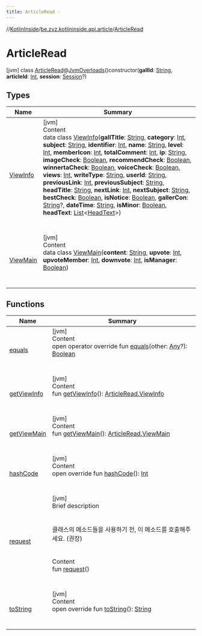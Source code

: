 ```yaml
---
title: ArticleRead -
---
```

//[KotlinInside](../../index.md)/[be.zvz.kotlininside.api.article](../index.md)/[ArticleRead](index.md)



# ArticleRead  
 [jvm] class [ArticleRead](index.md)@[JvmOverloads](https://kotlinlang.org/api/latest/jvm/stdlib/kotlin.jvm/-jvm-overloads/index.html)()constructor(**gallId**: [String](https://kotlinlang.org/api/latest/jvm/stdlib/kotlin/-string/index.html), **articleId**: [Int](https://kotlinlang.org/api/latest/jvm/stdlib/kotlin/-int/index.html), **session**: [Session](../../be.zvz.kotlininside.session/-session/index.md)?)   


## Types  
  
|  Name|  Summary| 
|---|---|
| [ViewInfo](-view-info/index.md)| [jvm]  <br>Content  <br>data class [ViewInfo](-view-info/index.md)(**gallTitle**: [String](https://kotlinlang.org/api/latest/jvm/stdlib/kotlin/-string/index.html), **category**: [Int](https://kotlinlang.org/api/latest/jvm/stdlib/kotlin/-int/index.html), **subject**: [String](https://kotlinlang.org/api/latest/jvm/stdlib/kotlin/-string/index.html), **identifier**: [Int](https://kotlinlang.org/api/latest/jvm/stdlib/kotlin/-int/index.html), **name**: [String](https://kotlinlang.org/api/latest/jvm/stdlib/kotlin/-string/index.html), **level**: [Int](https://kotlinlang.org/api/latest/jvm/stdlib/kotlin/-int/index.html), **memberIcon**: [Int](https://kotlinlang.org/api/latest/jvm/stdlib/kotlin/-int/index.html), **totalComment**: [Int](https://kotlinlang.org/api/latest/jvm/stdlib/kotlin/-int/index.html), **ip**: [String](https://kotlinlang.org/api/latest/jvm/stdlib/kotlin/-string/index.html), **imageCheck**: [Boolean](https://kotlinlang.org/api/latest/jvm/stdlib/kotlin/-boolean/index.html), **recommendCheck**: [Boolean](https://kotlinlang.org/api/latest/jvm/stdlib/kotlin/-boolean/index.html), **winnertaCheck**: [Boolean](https://kotlinlang.org/api/latest/jvm/stdlib/kotlin/-boolean/index.html), **voiceCheck**: [Boolean](https://kotlinlang.org/api/latest/jvm/stdlib/kotlin/-boolean/index.html), **views**: [Int](https://kotlinlang.org/api/latest/jvm/stdlib/kotlin/-int/index.html), **writeType**: [String](https://kotlinlang.org/api/latest/jvm/stdlib/kotlin/-string/index.html), **userId**: [String](https://kotlinlang.org/api/latest/jvm/stdlib/kotlin/-string/index.html), **previousLink**: [Int](https://kotlinlang.org/api/latest/jvm/stdlib/kotlin/-int/index.html), **previousSubject**: [String](https://kotlinlang.org/api/latest/jvm/stdlib/kotlin/-string/index.html), **headTitle**: [String](https://kotlinlang.org/api/latest/jvm/stdlib/kotlin/-string/index.html), **nextLink**: [Int](https://kotlinlang.org/api/latest/jvm/stdlib/kotlin/-int/index.html), **nextSubject**: [String](https://kotlinlang.org/api/latest/jvm/stdlib/kotlin/-string/index.html), **bestCheck**: [Boolean](https://kotlinlang.org/api/latest/jvm/stdlib/kotlin/-boolean/index.html), **isNotice**: [Boolean](https://kotlinlang.org/api/latest/jvm/stdlib/kotlin/-boolean/index.html), **gallerCon**: [String](https://kotlinlang.org/api/latest/jvm/stdlib/kotlin/-string/index.html)?, **dateTime**: [String](https://kotlinlang.org/api/latest/jvm/stdlib/kotlin/-string/index.html), **isMinor**: [Boolean](https://kotlinlang.org/api/latest/jvm/stdlib/kotlin/-boolean/index.html), **headText**: [List](https://kotlinlang.org/api/latest/jvm/stdlib/kotlin.collections/-list/index.html)<[HeadText](../../be.zvz.kotlininside.api.type/-head-text/index.md)>)  <br><br><br>
| [ViewMain](-view-main/index.md)| [jvm]  <br>Content  <br>data class [ViewMain](-view-main/index.md)(**content**: [String](https://kotlinlang.org/api/latest/jvm/stdlib/kotlin/-string/index.html), **upvote**: [Int](https://kotlinlang.org/api/latest/jvm/stdlib/kotlin/-int/index.html), **upvoteMember**: [Int](https://kotlinlang.org/api/latest/jvm/stdlib/kotlin/-int/index.html), **downvote**: [Int](https://kotlinlang.org/api/latest/jvm/stdlib/kotlin/-int/index.html), **isManager**: [Boolean](https://kotlinlang.org/api/latest/jvm/stdlib/kotlin/-boolean/index.html))  <br><br><br>


## Functions  
  
|  Name|  Summary| 
|---|---|
| [equals](https://kotlinlang.org/api/latest/jvm/stdlib/kotlin/-any/equals.html)| [jvm]  <br>Content  <br>open operator override fun [equals](https://kotlinlang.org/api/latest/jvm/stdlib/kotlin/-any/equals.html)(other: [Any](https://kotlinlang.org/api/latest/jvm/stdlib/kotlin/-any/index.html)?): [Boolean](https://kotlinlang.org/api/latest/jvm/stdlib/kotlin/-boolean/index.html)  <br><br><br>
| [getViewInfo](get-view-info.md)| [jvm]  <br>Content  <br>fun [getViewInfo](get-view-info.md)(): [ArticleRead.ViewInfo](-view-info/index.md)  <br><br><br>
| [getViewMain](get-view-main.md)| [jvm]  <br>Content  <br>fun [getViewMain](get-view-main.md)(): [ArticleRead.ViewMain](-view-main/index.md)  <br><br><br>
| [hashCode](https://kotlinlang.org/api/latest/jvm/stdlib/kotlin/-any/hash-code.html)| [jvm]  <br>Content  <br>open override fun [hashCode](https://kotlinlang.org/api/latest/jvm/stdlib/kotlin/-any/hash-code.html)(): [Int](https://kotlinlang.org/api/latest/jvm/stdlib/kotlin/-int/index.html)  <br><br><br>
| [request](request.md)| [jvm]  <br>Brief description  <br><br><br>클래스의 메소드들을 사용하기 전, 이 메소드를 호출해주세요. (권장)<br><br>  <br>Content  <br>fun [request](request.md)()  <br><br><br>
| [toString](https://kotlinlang.org/api/latest/jvm/stdlib/kotlin/-any/to-string.html)| [jvm]  <br>Content  <br>open override fun [toString](https://kotlinlang.org/api/latest/jvm/stdlib/kotlin/-any/to-string.html)(): [String](https://kotlinlang.org/api/latest/jvm/stdlib/kotlin/-string/index.html)  <br><br><br>

